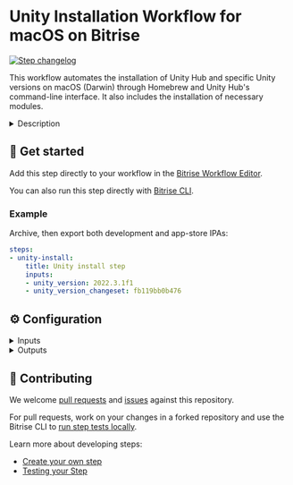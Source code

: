 # Unity Installation Workflow for macOS on Bitrise


[![Step changelog](https://shields.io/github/v/release/bitrise-steplib/bitrise-step-unity-install?include_prereleases&label=changelog&color=blueviolet)](https://github.com/bitrise-steplib/bitrise-step-unity-install/releases)

This workflow automates the installation of Unity Hub and specific Unity versions on macOS (Darwin) through Homebrew and Unity Hub's command-line interface. It also includes the installation of necessary modules.

<details>
<summary>Description</summary>

This workflow automates the installation of Unity Hub and specified Unity versions along with required modules on macOS (Darwin) using Homebrew and Unity Hub's command-line interface.

</details>

## 🧩 Get started

Add this step directly to your workflow in the [Bitrise Workflow Editor](https://devcenter.bitrise.io/steps-and-workflows/steps-and-workflows-index/).

You can also run this step directly with [Bitrise CLI](https://github.com/bitrise-io/bitrise).

### Example

Archive, then export both development and app-store IPAs:

```yaml
steps:
- unity-install:
    title: Unity install step
    inputs:
    - unity_version: 2022.3.1f1
    - unity_version_changeset: fb119bb0b476
```


## ⚙️ Configuration

<details>
<summary>Inputs</summary>

| Key | Description | Flags | Default |
| --- | --- | --- | --- |
| `unity_version` | This variable is used to store the version of the Unity engine that the project is built with. | required |  |
| `unity_version_changeset` | This variable stores the Unity changeset ID for the project's version of the Unity engine. | required |  |
</details>

<details>
<summary>Outputs</summary>
There are no outputs defined in this step
</details>

## 🙋 Contributing

We welcome [pull requests](https://github.com/bitrise-steplib/bitrise-step-activate-tuist-cache/pulls) and [issues](https://github.com/bitrise-steplib/bitrise-step-activate-tuist-cache/issues) against this repository.

For pull requests, work on your changes in a forked repository and use the Bitrise CLI to [run step tests locally](https://devcenter.bitrise.io/bitrise-cli/run-your-first-build/).

Learn more about developing steps:

- [Create your own step](https://devcenter.bitrise.io/contributors/create-your-own-step/)
- [Testing your Step](https://devcenter.bitrise.io/contributors/testing-and-versioning-your-steps/)
